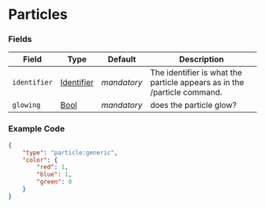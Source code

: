 # Particles

### Fields

   Field   | Type | Default | Description
-----------|------|---------|-------------
`identifier` | [Identifier]() | *mandatory* | The identifier is what the particle appears as in the /particle command.
`glowing` | [Bool]() | *mandatory* | does the particle glow?

### Example Code

```json
{
	"type": "particle:generic",
	"color": {
		"red": 1,
		"blue": 1,
		"green": 0
	}
}
```

